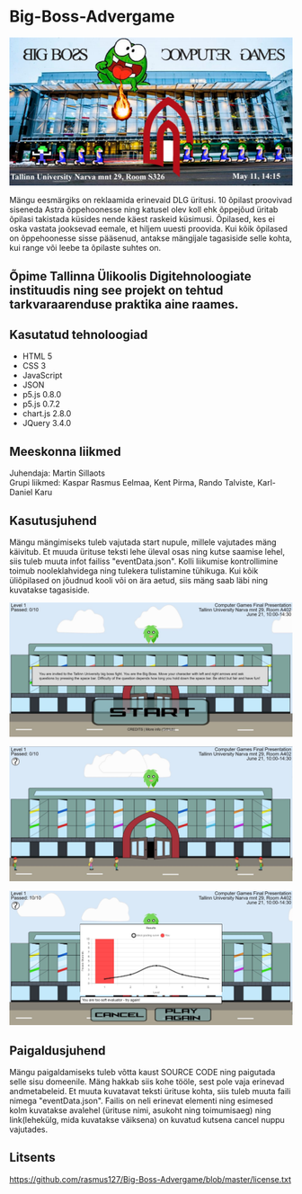 # Big-Boss-Advergame

<img src="pic.png"></img>

Mängu eesmärgiks on reklaamida erinevaid DLG üritusi. 10 õpilast proovivad siseneda Astra õppehoonesse ning katusel olev koll ehk õppejõud üritab õpilasi takistada küsides nende käest raskeid küsimusi. Õpilased, kes ei oska vastata jooksevad eemale, et hiljem uuesti proovida. Kui kõik õpilased on õppehoonesse sisse pääsenud, antakse mängijale tagasiside selle kohta, kui range või leebe ta õpilaste suhtes on.

## Õpime Tallinna Ülikoolis Digitehnoloogiate instituudis ning see projekt on tehtud tarkvaraarenduse praktika aine raames.

## Kasutatud tehnoloogiad
<ul>
  <li>HTML 5</li>
  <li>CSS 3</li>
  <li>JavaScript</li>
  <li>JSON</li>
  <li>p5.js 0.8.0</li>
  <li>p5.js 0.7.2</li>
  <li>chart.js 2.8.0</li>
  <li>JQuery 3.4.0</li>
 </ul>

## Meeskonna liikmed
Juhendaja: Martin Sillaots
<br>
Grupi liikmed: Kaspar Rasmus Eelmaa, Kent Pirma, Rando Talviste, Karl-Daniel Karu

## Kasutusjuhend
Mängu mängimiseks tuleb vajutada start nupule, millele vajutades mäng käivitub. Et muuda ürituse teksti lehe üleval osas ning kutse saamise lehel, siis tuleb muuta infot failiss "eventData.json".  Kolli liikumise kontrollimine toimub nooleklahvidega ning tulekera tulistamine tühikuga. Kui kõik üliõpilased on jõudnud kooli või on ära aetud, siis mäng saab läbi ning kuvatakse tagasiside.

<img src="es.png"></img>

<img src="ts.png"></img>

<img src="ks.png"></img>

## Paigaldusjuhend
Mängu paigaldamiseks tuleb võtta kaust SOURCE CODE ning paigutada selle sisu domeenile. Mäng hakkab siis kohe tööle, sest pole vaja erinevad andmetabeleid. Et muuta kuvatavat teksti ürituse kohta, siis tuleb muuta faili nimega "eventData.json". Failis on neli erinevat elementi ning esimesed kolm kuvatakse avalehel (ürituse nimi, asukoht ning toimumisaeg) ning link(lehekülg, mida kuvatakse väiksena) on kuvatud kutsena cancel nuppu vajutades.


## Litsents

https://github.com/rasmus127/Big-Boss-Advergame/blob/master/license.txt
